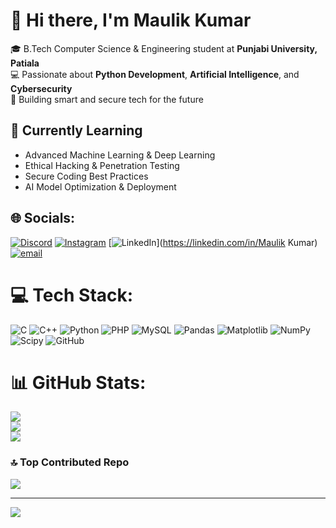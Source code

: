 # 👋 Hi there, I'm Maulik Kumar

🎓 B.Tech Computer Science & Engineering student at **Punjabi University, Patiala**  
💻 Passionate about **Python Development**, **Artificial Intelligence**, and **Cybersecurity**  
🔐 Building smart and secure tech for the future


## 🧠 Currently Learning
- Advanced Machine Learning & Deep Learning  
- Ethical Hacking & Penetration Testing  
- Secure Coding Best Practices  
- AI Model Optimization & Deployment


## 🌐 Socials:
[![Discord](https://img.shields.io/badge/Discord-%237289DA.svg?logo=discord&logoColor=white)](https://discord.gg/mk36705) [![Instagram](https://img.shields.io/badge/Instagram-%23E4405F.svg?logo=Instagram&logoColor=white)](https://instagram.com/Maulik_kumar3) [![LinkedIn](https://img.shields.io/badge/LinkedIn-%230077B5.svg?logo=linkedin&logoColor=white)](https://linkedin.com/in/Maulik Kumar) [![email](https://img.shields.io/badge/Email-D14836?logo=gmail&logoColor=white)](mailto:maulikkumar2125@gmail.com) 

# 💻 Tech Stack:
![C](https://img.shields.io/badge/c-%2300599C.svg?style=for-the-badge&logo=c&logoColor=white) ![C++](https://img.shields.io/badge/c++-%2300599C.svg?style=for-the-badge&logo=c%2B%2B&logoColor=white) ![Python](https://img.shields.io/badge/python-3670A0?style=for-the-badge&logo=python&logoColor=ffdd54) ![PHP](https://img.shields.io/badge/php-%23777BB4.svg?style=for-the-badge&logo=php&logoColor=white) ![MySQL](https://img.shields.io/badge/mysql-4479A1.svg?style=for-the-badge&logo=mysql&logoColor=white) ![Pandas](https://img.shields.io/badge/pandas-%23150458.svg?style=for-the-badge&logo=pandas&logoColor=white) ![Matplotlib](https://img.shields.io/badge/Matplotlib-%23ffffff.svg?style=for-the-badge&logo=Matplotlib&logoColor=black) ![NumPy](https://img.shields.io/badge/numpy-%23013243.svg?style=for-the-badge&logo=numpy&logoColor=white) ![Scipy](https://img.shields.io/badge/SciPy-%230C55A5.svg?style=for-the-badge&logo=scipy&logoColor=%white) ![GitHub](https://img.shields.io/badge/github-%23121011.svg?style=for-the-badge&logo=github&logoColor=white)
# 📊 GitHub Stats:
![](https://github-readme-stats.vercel.app/api?username=maulikk3&theme=dark&hide_border=false&include_all_commits=true&count_private=false)<br/>
![](https://nirzak-streak-stats.vercel.app/?user=maulikk3&theme=dark&hide_border=false)<br/>
![](https://github-readme-stats.vercel.app/api/top-langs/?username=maulikk3&theme=dark&hide_border=false&include_all_commits=true&count_private=false&layout=compact)

### 🔝 Top Contributed Repo
![](https://github-contributor-stats.vercel.app/api?username=maulikk3&limit=5&theme=dark&combine_all_yearly_contributions=true)

---
[![](https://visitcount.itsvg.in/api?id=maulikk3&icon=0&color=0)](https://visitcount.itsvg.in)

<!-- Proudly created with GPRM ( https://gprm.itsvg.in ) -->
